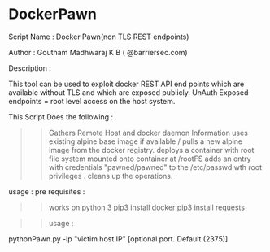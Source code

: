 # DockerPawn
Script Name : Docker Pawn(non TLS REST endpoints)

Author : Goutham Madhwaraj K B ( @barriersec.com)


Description :

This tool can be used to exploit docker REST API end points which are available without TLS and which are exposed publicly.
UnAuth Exposed endpoints = root level access on the host system.

This Script Does the following :

>> Gathers Remote Host and docker daemon Information
>> uses existing alpine base image if available / pulls a new alpine image from the docker registry.
>> deploys a container with root file system mounted onto container at /rootFS
>> adds an entry with credentials "pawned/pawned" to the /etc/passwd wth root privileges .
>> cleans up the operations.

usage :
pre requisites :

>> works on python 3
>> pip3 install docker
>> pip3 install requests

>> usage :

pythonPawn.py -ip "victim host IP" [optional port. Default (2375)]
